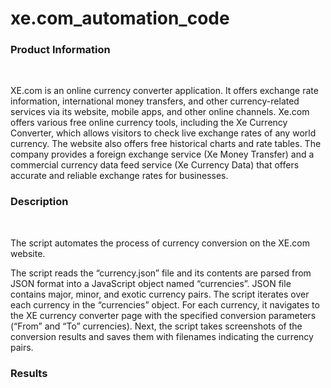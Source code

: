 # xe.com_automation_code
<h3>Product Information</h3><br> <p> XE.com is an online currency converter application. It offers exchange rate information, international money transfers, and other currency-related services via its website, mobile apps, and other online channels.
Xe.com offers various free online currency tools, including the Xe Currency Converter, which allows visitors to check live exchange rates of any world currency. The website also offers free historical charts and rate tables. The company provides a foreign exchange service (Xe Money Transfer) and a commercial currency data feed service (Xe Currency Data) that offers accurate and reliable exchange rates for businesses. </p>

<h3>Description</h3><br> <p>The script automates the process of currency conversion on the XE.com website.</p>
<p>The script reads the “currency.json” file and its contents are parsed from JSON format into a JavaScript object named “currencies”. JSON file contains major, minor, and exotic currency pairs. The script iterates over each currency in the “currencies” object. For each currency, it navigates to the XE currency converter page with the specified conversion parameters (“From” and “To” currencies). Next, the script takes screenshots of the conversion results and saves them with filenames indicating the currency pairs.</p>
<h3>Results</h3><br>


